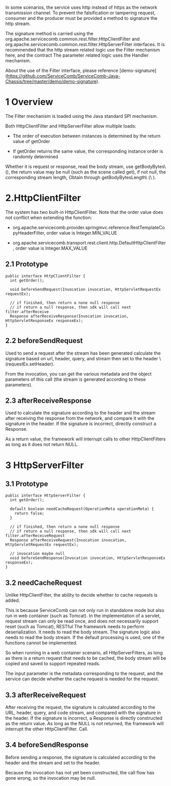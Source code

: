 In some scenarios, the service uses http instead of https as the network transmission channel. To prevent the falsification or tampering request, consumer and the producer must be provided a method to signature the http stream.

The signature method is carried using the org.apache.servicecomb.common.rest.filter.HttpClientFilter and org.apache.servicecomb.common.rest.filter.HttpServerFilter interfaces. It is recommended that the http stream related logic use the Filter mechanism here, and the contract The parameter related logic uses the Handler mechanism.

About the use of the Filter interface, please reference [demo-signature] (https://github.com/ServiceComb/ServiceComb-Java-Chassis/tree/master/demo/demo-signature).



# 1 Overview

The Filter mechanism is loaded using the Java standard SPI mechanism.

Both HttpClientFilter and HttpServerFilter allow multiple loads:

* The order of execution between instances is determined by the return value of getOrder

* If getOrder returns the same value, the corresponding instance order is randomly determined

Whether it is request or response, read the body stream, use getBodyBytes\ (\), the return value may be null (such as the scene called get), if not null, the corresponding stream length, Obtain through getBodyBytesLength\ (\ ).

# 2.HttpClientFilter

The system has two built-in HttpClientFilter. Note that the order value does not conflict when extending the function:

* org.apache.servicecomb.provider.springmvc.reference.RestTemplateCopyHeaderFilter, order value is Integer.MIN\_VALUE

* org.apache.servicecomb.transport.rest.client.http.DefaultHttpClientFilter, order value is Integer.MAX\_VALUE

## 2.1 Prototype

```
public interface HttpClientFilter {
  int getOrder();

  void beforeSendRequest(Invocation invocation, HttpServletRequestEx requestEx);

  // if finished, then return a none null response
  // if return a null response, then sdk will call next filter.afterReceive
  Response afterReceiveResponse(Invocation invocation, HttpServletResponseEx responseEx);
}
```

## 2.2 beforeSendRequest

Used to send a request after the stream has been generated
calculate the signature based on url, header, query, and stream
then set to the header \ (requestEx.setHeader\).

From the invocation, you can get the various metadata and the object parameters of this call (the stream is generated according to these parameters).

## 2.3 afterReceiveResponse

Used to calculate the signature according to the header and the stream after receiving the response from the network, and compare it with the signature in the header. If the signature is incorrect, directly construct a Response.

As a return value, the framework will interrupt calls to other HttpClientFilters as long as it does not return NULL.

# 3 HttpServerFilter

## 3.1 Prototype

```
public interface HttpServerFilter {
  int getOrder();

  default boolean needCacheRequest(OperationMeta operationMeta) {
    return false;
  }

  // if finished, then return a none null response
  // if return a null response, then sdk will call next filter.afterReceiveRequest
  Response afterReceiveRequest(Invocation invocation, HttpServletRequestEx requestEx);

  // invocation maybe null
  void beforeSendResponse(Invocation invocation, HttpServletResponseEx responseEx);
}
```

## 3.2 needCacheRequest

Unlike HttpClientFilter, the ability to decide whether to cache requests is added.

This is because ServiceComb can not only run in standalone mode but also run in web container (such as Tomcat). In the implementation of a servlet, request stream can only be read once, and does not necessarily support reset (such as Tomcat), RESTful The framework needs to perform deserialization. It needs to read the body stream. The signature logic also needs to read the body stream. If the default processing is used, one of the functions cannot be implemented.

So when running in a web container scenario, all HttpServerFilters, as long as there is a return request that needs to be cached, the body stream will be copied and saved to support repeated reads.

The input parameter is the metadata corresponding to the request, and the service can decide whether the cache request is needed for the request.

## 3.3 afterReceiveRequest

After receiving the request, the signature is calculated according to the URL, header, query, and code stream, and compared with the signature in the header. If the signature is incorrect, a Response is directly constructed as the return value. As long as the NULL is not returned, the framework will interrupt the other HttpClientFilter. Call.

## 3.4 beforeSendResponse

Before sending a response, the signature is calculated according to the header and the stream and set to the header.

Because the invocation has not yet been constructed, the call flow has gone wrong, so the invocation may be null.<Paste>

